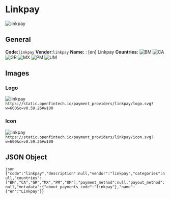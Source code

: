 # Linkpay 
![linkpay](https://static.openfintech.io/payment_providers/linkpay/logo.svg?w=600&c=v0.59.26#w100) 
## General 
**Code:**`linkpay` 
**Vendor:**`linkpay` 
**Name:** 
:	[en] Linkpay 
**Countries:** 
![BM](https://cdnjs.cloudflare.com/ajax/libs/flag-icon-css/3.3.0/flags/4x3/BM.svg#w24) 
![CA](https://cdnjs.cloudflare.com/ajax/libs/flag-icon-css/3.3.0/flags/4x3/CA.svg#w24) 
![GR](https://cdnjs.cloudflare.com/ajax/libs/flag-icon-css/3.3.0/flags/4x3/GR.svg#w24) 
![MX](https://cdnjs.cloudflare.com/ajax/libs/flag-icon-css/3.3.0/flags/4x3/MX.svg#w24) 
![PM](https://cdnjs.cloudflare.com/ajax/libs/flag-icon-css/3.3.0/flags/4x3/PM.svg#w24) 
![UM](https://cdnjs.cloudflare.com/ajax/libs/flag-icon-css/3.3.0/flags/4x3/UM.svg#w24) 
 
## Images 
### Logo 
![linkpay](https://static.openfintech.io/payment_providers/linkpay/logo.svg?w=600&c=v0.59.26#w100) 
``` https://static.openfintech.io/payment_providers/linkpay/logo.svg?w=600&c=v0.59.26#w100 ``` 
### Icon 
![linkpay](https://static.openfintech.io/payment_providers/linkpay/icon.svg?w=600&c=v0.59.26#w100) 
``` https://static.openfintech.io/payment_providers/linkpay/icon.svg?w=600&c=v0.59.26#w100 ``` 
## JSON Object 
```json {"code":"linkpay","description":null,"vendor":"linkpay","categories":null,"countries":["BM","CA","GR","MX","PM","UM"],"payment_method":null,"payout_method":null,"metadata":{"about_payments_code":"linkpay"},"name":{"en":"Linkpay"}} ``` 
